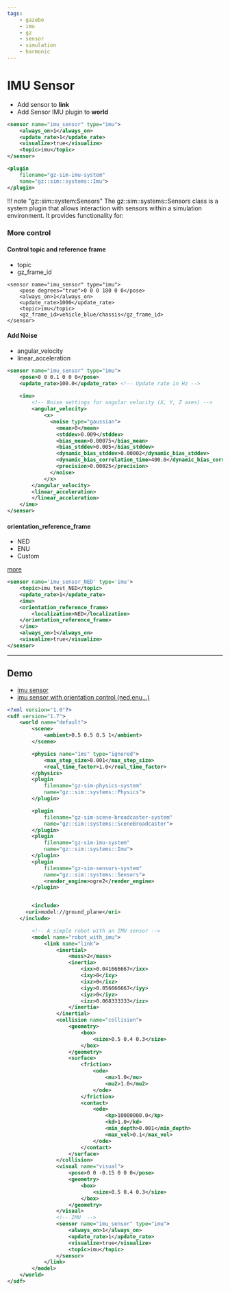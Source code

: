 ```yaml
---
tags:
    - gazebo
    - imu
    - gz
    - sensor
    - simulation
    - harmonic
---
```


# IMU Sensor
- Add sensor to **link**
- Add Sensor IMU plugin to **world**
  


       
```xml
<sensor name="imu_sensor" type="imu">
    <always_on>1</always_on>
    <update_rate>1</update_rate>
    <visualize>true</visualize>
    <topic>imu</topic>
</sensor>
```

```xml
<plugin
    filename="gz-sim-imu-system"
    name="gz::sim::systems::Imu">
</plugin>

```

!!! note "gz::sim::system:Sensors"
    The gz::sim::systems::Sensors class is a system plugin that allows interaction with sensors within a simulation environment. It provides functionality for:

     

### More control
#### Control topic and reference frame

- topic
- gz_frame_id

```
<sensor name="imu_sensor" type="imu">
    <pose degrees="true">0 0 0 180 0 0</pose>
    <always_on>1</always_on>
    <update_rate>1000</update_rate>
    <topic>imu</topic>
    <gz_frame_id>vehicle_blue/chassis</gz_frame_id>
</sensor>
```

#### Add Noise
- angular_velocity
- linear_acceleration

```xml
<sensor name="imu_sensor" type="imu">
    <pose>0 0 0.1 0 0 0</pose>
    <update_rate>100.0</update_rate> <!-- Update rate in Hz -->
          
    <imu>
        <!-- Noise settings for angular velocity (X, Y, Z axes) -->
        <angular_velocity>
            <x>
              <noise type="gaussian">
                <mean>0</mean>
                <stddev>0.009</stddev>
                <bias_mean>0.00075</bias_mean>
                <bias_stddev>0.005</bias_stddev>
                <dynamic_bias_stddev>0.00002</dynamic_bias_stddev>
                <dynamic_bias_correlation_time>400.0</dynamic_bias_correlation_time>
                <precision>0.00025</precision>
              </noise>
            </x>
        </angular_velocity>
        <linear_acceleration>
        </linear_acceleration>
    </imu>
</sensor>
```

#### orientation_reference_frame
- NED
- ENU
- Custom

[more](https://github.com/gazebosim/gz-sim/blob/gz-sim9/test/worlds/imu_heading_deg.sdf)

```xml
<sensor name='imu_sensor_NED' type='imu'>
    <topic>imu_test_NED</topic>
    <update_rate>1</update_rate>
    <imu>
    <orientation_reference_frame>
        <localization>NED</localization>
    </orientation_reference_frame>
    </imu>
    <always_on>1</always_on>
    <visualize>true</visualize>
</sensor>
```

---

## Demo

- [imu sensor](https://github.com/gazebosim/gz-sim/blob/gz-sim9/test/worlds/imu.sdf)
- [imu sensor with orientation control (ned,enu,..)](https://github.com/gazebosim/gz-sim/blob/gz-sim9/test/worlds/imu_heading_deg.sdf)
```xml
<?xml version="1.0"?>
<sdf version="1.7">
    <world name="default">
        <scene>
            <ambient>0.5 0.5 0.5 1</ambient>
        </scene>

        <physics name="1ms" type="ignored">
            <max_step_size>0.001</max_step_size>
            <real_time_factor>1.0</real_time_factor>
        </physics>
        <plugin
            filename="gz-sim-physics-system"
            name="gz::sim::systems::Physics">
        </plugin>

        <plugin
            filename="gz-sim-scene-broadcaster-system"
            name="gz::sim::systems::SceneBroadcaster">
        </plugin>
        <plugin
            filename="gz-sim-imu-system"
            name="gz::sim::systems::Imu">
        </plugin>
        <plugin
            filename="gz-sim-sensors-system"
            name="gz::sim::systems::Sensors">
            <render_engine>ogre2</render_engine>
        </plugin>


        <include>
      <uri>model://ground_plane</uri>
    </include>

        <!-- A simple robot with an IMU sensor -->
        <model name="robot_with_imu">
            <link name="link">
                <inertial>
                    <mass>2</mass>
                    <inertia>
                        <ixx>0.041666667</ixx>
                        <ixy>0</ixy>
                        <ixz>0</ixz>
                        <iyy>0.056666667</iyy>
                        <iyz>0</iyz>
                        <izz>0.068333333</izz>
                    </inertia>
                </inertial>
                <collision name="collision">
                    <geometry>
                        <box>
                            <size>0.5 0.4 0.3</size>
                        </box>
                    </geometry>
                    <surface>
                        <friction>
                            <ode>
                                <mu>1.0</mu>
                                <mu2>1.0</mu2>
                            </ode>
                        </friction>
                        <contact>
                            <ode>
                                <kp>10000000.0</kp>
                                <kd>1.0</kd>
                                <min_depth>0.001</min_depth>
                                <max_vel>0.1</max_vel>
                            </ode>
                        </contact>
                    </surface>
                </collision>
                <visual name="visual">
                    <pose>0 0 -0.15 0 0 0</pose>
                    <geometry>
                        <box>
                            <size>0.5 0.4 0.3</size>
                        </box>
                    </geometry>
                </visual>
                <!-- IMU  -->
                <sensor name="imu_sensor" type="imu">
                    <always_on>1</always_on>
                    <update_rate>1</update_rate>
                    <visualize>true</visualize>
                    <topic>imu</topic>
                </sensor>
            </link>
        </model>
    </world>
</sdf>
```